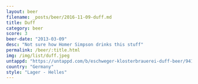```yaml
---
layout: beer
filename: _posts/beer/2016-11-09-duff.md
title: Duff
category: beer
score: 3
beer-date: "2013-03-09"
desc: "Not sure how Homer Simpson drinks this stuff"
permalink: /beer/:title.html
img: /img/list/duff.jpeg
untappd: "https://untappd.com/b/eschweger-klosterbrauerei-duff-beer/94107"
country: "Germany"
style: "Lager - Helles"
---
```

